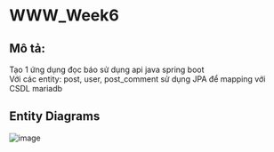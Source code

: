 # WWW_Week6
## Mô tả:  
Tạo 1 ứng dụng đọc báo sử dụng api java spring boot  
Với các entity: post, user, post_comment sử dụng JPA để mapping với  
CSDL mariadb

## Entity Diagrams  
![image](https://github.com/HuuPhuoc2632/WWW_Week6/assets/125341224/6a6db4c4-4acf-473c-a33c-f42af50fa6ba)
